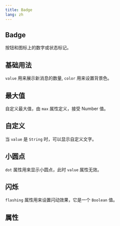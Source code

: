 ```yaml
---
title: Badge
lang: zh
---
```


<script setup lang="ts">
  import props from "../../../example/badge/description/zh-props.ts";
</script>


## Badge

按钮和图标上的数字或状态标记。

## 基础用法

```value``` 用来展示新消息的数量, ```color``` 用来设置背景色。
<demo src="../../../example/badge/base.vue"></demo>


## 最大值

自定义最大值，由 ```max``` 属性定义，接受 Number 值。
<demo src="../../../example/badge/max.vue"></demo>


## 自定义

当 ```value``` 是 ```String``` 时，可以显示自定义文字。

<demo src="../../../example/badge/custom.vue"></demo>

## 小圆点

```dot``` 属性用来显示小圆点，此时 ```value``` 属性无效。
<demo src="../../../example/badge/dot.vue"></demo>

## 闪烁

```flashing``` 属性用来设置闪动效果，它是一个 ```Boolean``` 值。

<demo src="../../../example/badge/flashing.vue"></demo>

## 属性
<table-block type="propsZh" :data="props"></table-block>


